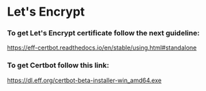# Let's Encrypt

### To get Let's Encrypt certificate follow the next guideline:
  https://eff-certbot.readthedocs.io/en/stable/using.html#standalone

### To get Certbot follow this link:
  https://dl.eff.org/certbot-beta-installer-win_amd64.exe